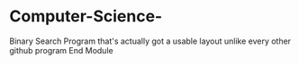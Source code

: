 # Computer-Science-
Binary Search Program that's actually got a usable layout unlike every other github program 
End Module
